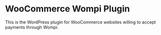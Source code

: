 # WooCommerce Wompi Plugin

This is the WordPress plugin for WooCommerce websites willing to accept payments through Wompi.

